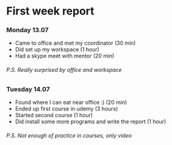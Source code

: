 # First week report

### Monday 13.07

- Came to office and met my coordinator (30 min)
- Did set up my workspace (1 hour)
- Had a skype meet with mentor (20 min)

###### P.S. Really surprised by office and workspace
### Tuesday 14.07

- Found where I can eat near office :) (20 min)
- Ended up first course in udemy (3 hours)
- Started second course (1 hour)
- Did install some more programs and write the report (1 hour)

###### P.S. Not enough of practice in courses, only video
